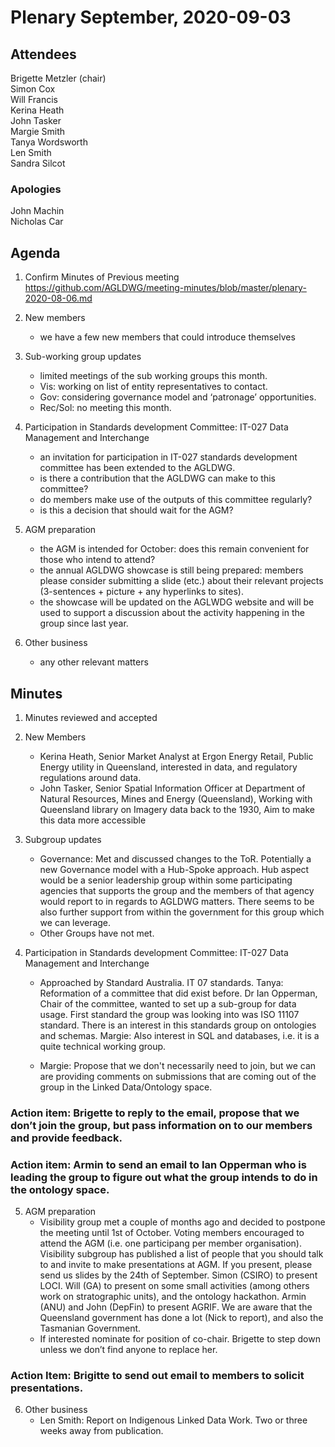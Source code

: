 # Plenary September, 2020-09-03

## Attendees
Brigette Metzler (chair)    
Simon Cox  
Will Francis  
Kerina Heath   
John Tasker  
Margie Smith  
Tanya Wordsworth  
Len Smith  
Sandra Silcot  

### Apologies
John Machin  
Nicholas Car  

## Agenda

1. Confirm Minutes of Previous meeting https://github.com/AGLDWG/meeting-minutes/blob/master/plenary-2020-08-06.md
 
2. New members
    * we have a few new members that could introduce themselves
 
3. Sub-working group updates
    * limited meetings of the sub working groups this month.
    * Vis: working on list of entity representatives to contact.
    * Gov: considering governance model and ‘patronage’ opportunities.
    * Rec/Sol: no meeting this month.
 
4. Participation in Standards development Committee: IT-027 Data Management and Interchange
    * an invitation for participation in IT-027 standards development committee has been extended to the AGLDWG.
    * is there a contribution that the AGLDWG can make to this committee?
    * do members make use of the outputs of this committee regularly?
    * is this a decision that should wait for the AGM?
 
5. AGM preparation
    * the AGM is intended for October: does this remain convenient for those who intend to attend?
    * the annual AGLDWG showcase is still being prepared: members please consider submitting a slide (etc.) about their relevant projects (3-sentences + picture + any hyperlinks to sites).
    * the showcase will be updated on the AGLWDG website and will be used to support a discussion about the activity happening in the group since last year.
 
6. Other business
    * any other relevant matters


## Minutes

1. Minutes reviewed and accepted
2. New Members
    * Kerina Heath, Senior Market Analyst at Ergon Energy Retail, Public Energy utility in Queensland, interested in data, and regulatory regulations around data.
    * John Tasker, Senior Spatial Information Officer at Department of Natural Resources, Mines and Energy (Queensland), Working with Queensland library on Imagery data back to the 1930, Aim to make this data more accessible

2. Subgroup updates
    * Governance: Met and discussed changes to the ToR. Potentially a new Governance model with a Hub-Spoke approach. Hub aspect would be a senior leadership group within some participating agencies that supports the group and the members of that agency would report to in regards to AGLDWG matters. There seems to be also further support from within the government for this group which we can leverage.
    * Other Groups have not met.
    
3. Participation in Standards development Committee: IT-027 Data Management and Interchange
    * Approached by Standard Australia. IT 07 standards. Tanya: Reformation of a committee that did exist before. Dr Ian Opperman, Chair of the committee, wanted to set up a sub-group for data usage. First standard the group was looking into was ISO 11107 standard. There is an interest in this standards group on ontologies and schemas. Margie: Also interest in SQL and databases, i.e. it is a quite technical working group. 

    * Margie: Propose that we don't necessarily need to join, but we can are providing comments on submissions that are coming out of the group in the Linked Data/Ontology space.

### Action item: Brigette to reply to the email, propose that we don’t join the group, but pass information on to our members and provide feedback.
### Action item: Armin to send an email to Ian Opperman who is leading the group to figure out what the group intends to do in the ontology space.

5. AGM preparation
    * Visibility group met a couple of months ago and decided to postpone the meeting until 1st of October. Voting members encouraged to attend the AGM (i.e. one participang per member organisation). Visibility subgroup has published a list of people that you should talk to and invite to make presentations at AGM. If you present, please send us slides by the 24th of September. Simon (CSIRO) to present LOCI. Will  (GA) to present on some small activities (among others work on stratographic units), and the ontology hackathon. Armin (ANU) and John (DepFin) to present AGRIF. We are aware that the Queensland government has done a lot (Nick to report), and also the Tasmanian Government.
    * If interested nominate for position of co-chair. Brigette to step down unless we don’t find anyone to replace her.
### Action Item: Brigitte to send out email to members to solicit presentations.

6. Other business
    * Len Smith: Report on Indigenous Linked Data Work. Two or three weeks away from publication.

    

